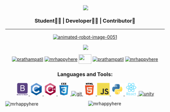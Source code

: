 
<p align="center">&nbsp;<img align="center" src="https://readme-typing-svg.herokuapp.com?color=1BBB00&size=30&center=true&vCenter=true&width=450&lines=Hi+%F0%9F%91%8B%2C+I'm+Prathamesh+Patil"/></p>

<p align="center"><h3  align="center" height="25">Student👨‍🎓 | Developer👨‍💻 | Contributor🤝</h3></p>
<hr>



<p align="center">
<a href="https://www.animatedimages.org/cat-robots-118.htm"><img src="https://www.animatedimages.org/data/media/118/animated-robot-image-0051.gif" border="0" alt="animated-robot-image-0051"  height="100" width="150" align="center" /></a>
</p>

<p align="center">&nbsp;<img align="center" src="https://readme-typing-svg.herokuapp.com?font=&color=FFFFFF&center=true&vCenter=true&width=450&height=30&lines=Connect+with+me%3A"/></p>

<p align="center">
<a href="https://linkedin.com/in/prathampatil" target="blank"><img align="center" <img src="https://img.icons8.com/fluent/50/000000/linkedin.png" alt="prathampatil" height="30" width="40" align="center" /></a>
<a href="https://instagram.com/mrhappyhere" target="blank"><img align="center" <img src="https://img.icons8.com/fluent/50/000000/instagram-new.png" alt="mrhappyhere" height="30" width="40" align="center" /></a>
<a href="https://github.com/Mrhappyhere" target="blank"><img src="https://img.icons8.com/nolan/96/github.png" height="30" width="40" align="center"/></a>  
<a href="https://dev.to/mrhappyhere" target="blank"><img align="center" <img src="https://img.icons8.com/windows/32/fa314a/dev.png" alt="prathampatil" height="30" width="40" align="center" /></a>
<a href="https://twitter.com/mrhappyhere" target="blank"><img align="center" <img src="https://img.icons8.com/fluent/50/000000/twitter.png" alt="mrhappyhere" height="30" width="40" align="center" /></a>
  </p>
                                                                                                                                       
<h3 align="center">Languages and Tools:</h3>
<p align="center"> <a href="https://getbootstrap.com" target="_blank"> <img src="https://raw.githubusercontent.com/devicons/devicon/master/icons/bootstrap/bootstrap-plain-wordmark.svg" alt="bootstrap" width="40" height="40"/> </a> <a href="https://www.cprogramming.com/" target="_blank"> <img src="https://raw.githubusercontent.com/devicons/devicon/master/icons/c/c-original.svg" alt="c" width="40" height="40"/> </a> <a href="https://www.w3schools.com/cpp/" target="_blank"> <img src="https://raw.githubusercontent.com/devicons/devicon/master/icons/cplusplus/cplusplus-original.svg" alt="cplusplus" width="40" height="40"/> </a> <a href="https://www.w3schools.com/css/" target="_blank"> <img src="https://raw.githubusercontent.com/devicons/devicon/master/icons/css3/css3-original-wordmark.svg" alt="css3" width="40" height="40"/> </a> <a href="https://git-scm.com/" target="_blank"> <img src="https://www.vectorlogo.zone/logos/git-scm/git-scm-icon.svg" alt="git" width="40" height="40"/> </a> <a href="https://www.w3.org/html/" target="_blank"> <img src="https://raw.githubusercontent.com/devicons/devicon/master/icons/html5/html5-original-wordmark.svg" alt="html5" width="40" height="40"/> </a> <a href="https://developer.mozilla.org/en-US/docs/Web/JavaScript" target="_blank"> <img src="https://raw.githubusercontent.com/devicons/devicon/master/icons/javascript/javascript-original.svg" alt="javascript" width="40" height="40"/> </a> <a href="https://www.python.org" target="_blank"> <img src="https://raw.githubusercontent.com/devicons/devicon/master/icons/python/python-original.svg" alt="python" width="40" height="40"/> </a> <a href="https://reactjs.org/" target="_blank"> <img src="https://raw.githubusercontent.com/devicons/devicon/master/icons/react/react-original-wordmark.svg" alt="react" width="40" height="40"/> </a> <a href="https://unity.com/" target="_blank"> <img src="https://www.vectorlogo.zone/logos/unity3d/unity3d-icon.svg" alt="unity" width="40" height="40"/> </a></p>
<p align="left">
  <img align="center" src="https://github-readme-stats.vercel.app/api?username=mrhappyhere&show_icons=true&locale=en" alt="mrhappyhere" width="48%"/>
<img align="right" src="https://github-readme-streak-stats.herokuapp.com/?user=mrhappyhere&" alt="mrhappyhere" width="48%" /></p>
